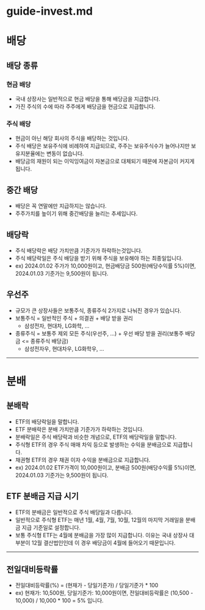 # guide-invest.md

# 배당

## 배당 종류

### 현금 배당

- 국내 상장사는 일반적으로 현금 배당을 통해 배당금을 지급합니다.
- 가진 주식의 수에 따라 주주에게 배당금을 현금으로 지급합니다.

### 주식 배당

- 현금이 아닌 해당 회사의 주식을 배당하는 것입니다.
- 주식 배당은 보유주식에 비례하여 지급되므로, 주주는 보유주식수가 늘어나지만 보유지분율에는 변동이 없습니다.
- 배당금의 재원이 되는 이익잉여금이 자본금으로 대체되기 때문에 자본금이 커지게 됩니다.

## 중간 배당

- 배당은 꼭 연말에만 지급하지는 않습니다.
- 주주가치를 높이기 위해 중간배당을 늘리는 추세입니다.

## 배당락

- 주식 배당락은 배당 가치만큼 기준가가 하락하는것입니다.
- 주식 배당락일은 주식 배당을 받기 위해 주식을 보유해야 하는 최종일입니다.
- ex) 2024.01.02 주가가 10,000원이고, 현금배당금 500원(배당수익률 5%)이면, 2024.01.03 기준가는 9,500원이 됩니다.

## 우선주

- 규모가 큰 상장사들은 보통주식, 종류주식 2가지로 나눠진 경우가 있습니다.
- 보통주식 = 일반적인 주식 + 의결권 + 배당 받을 권리
    - 삼성전자, 현대차, LG화학, ...
- 종류주식 = 보통주 제외 모든 주식(우선주, ...) + 우선 배당 받을 권리(보통주 배당금 <= 종류주식 배당금)
    - 삼성전자우, 현대차우, LG화학우, ...

---

# 분배

## 분배락

- ETF의 배당락일을 말합니다.
- ETF 분배락은 분배 가치만큼 기준가가 하락하는 것입니다.
- 분배락일은 주식 배당락과 비슷한 개념으로, ETF의 배당락일을 말합니다.
- 주식형 ETF의 경우 주식 매매 차익 등으로 발생하는 수익을 분배금으로 지급합니다.
- 채권형 ETF의 경우 채권 이자 수익을 분배금으로 지급합니다.
- ex) 2024.01.02 ETF가격이 10,000원이고, 분배금 500원(배당수익률 5%)이면, 2024.01.03 기준가는 9,500원이 됩니다.

## ETF 분배금 지급 시기

- ETF의 분배금은 일반적으로 주식 배당일과 다릅니다.
- 일반적으로 주식형 ETF는 매년 1월, 4월, 7월, 10월, 12월의 마지막 거래일을 분배금 지급 기준일로 설정합니다.
- 보통 주식형 ETF는 4월에 분배금을 가장 많이 지급합니다. 이유는 국내 상장사 대부분이 12월 결산법인인데 이 경우 배당금이 4월에 들어오기 때문입니다.

---

## 전일대비등락률

- 전일대비등락률(%) = (현재가 - 당일기준가) / 당일기준가 * 100
- ex) 현재가: 10,500원, 당일기준가: 10,000원이면, 전일대비등락률은 (10,500 - 10,000) / 10,000 * 100 = 5% 입니다.

